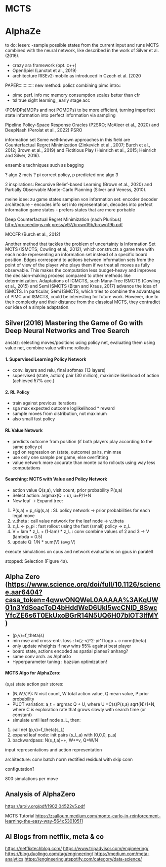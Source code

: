 # MCTS

# AlphaZe
to do: lesen:
-sample possible states from the current input and runs MCTS combined with the neural network, like described in the work of Silver et al. (2016).
- crazy ara framework (opt. c++)
- OpenSpiel (Lanctot et al., 2019) 
- architecture RISEv2-mobile as introduced in Czech et al. (2020

PAPER::::::::::::
new method: policz combining pimc
intro::
- pimc perf. info mc memory consumption scales better than cfr
- tsl true sight learning_:early stage acc

(POMDPs)MDPs and not POMDPs) to be more efficient, turning imperfect state information into perfect information via sampling

Pipeline Policy-Space Response Oracles (P2SRO; McAleer et al., 2020) and DeepNash (Perolat et al., 2022)
PSRO

information set
Some well-known approaches in this field are Counterfactual Regret Minimization (Zinkevich et al., 2007; Burch et al., 2012; Brown et al., 2019) and Fictitious Play (Heinrich et al., 2015; Heinrich and Silver, 2016).

 ensemble techniques such as bagging

? algo 2 mcts
? pi correct policy, p predicted one algo 3

2 inspirations:
Recursive Belief-based Learning (Brown et al., 2020) and Partially Observable Monte-Carlo Planning (Silver and Veness, 2010).

meine idee: 
zu game states samplen von information set:
encoder decoder architecture - encodes info set into representation, decodes into perfect information game states - prefers states that are more porbable

Deep Counterfactual Regret Minimization (nach Pluribus)
http://proceedings.mlr.press/v97/brown19b/brown19b.pdf

MCCFR (Burch et al., 2012)

Another method that tackles the problem of uncertainty is Information Set MCTS (ISMCTS; Cowling et al., 2012), which constructs a game tree with each node representing an information set instead of a specific board position. Edges correspond to actions between information sets from the point of view of the player who plays them if we treat all moves as fully observable. This makes the computation less budget-heavy and improves the decision-making process compared to other methods like determinization. Adaptations of ICMCTS, such Many-Tree ISMCTS (Cowling et al., 2015) and Semi ISMCTS (Bitan and Kraus, 2017) advance the idea of ISMCTS. In particular, Semi ISMCTS, which tries to combine the advantages of PIMC and ISMCTS, could be interesting for future work. However, due to their complexity and their distance from the classical MCTS, they contradict our idea of a simple adaptation.


## Silver(2016) Mastering the Game of Go with Deep Neural Networks and Tree Search
ansatz: selecting moves/positions using policy net, evaluating them using value net, combine value with mc rollouts

#### 1. Supervised Learning Policy Network
- conv. layers and relu, final softmax (13 layers)
- supervised (state, action) pair (30 million), maximize likelihood of action (achieved 57% acc.)

#### 2. RL Policy
- train against previous iterations 
- sga max expected outcome loglikelihood * reward
- sample moves from distribution, not maximum
- also small fast policy 

#### RL Value Network
- predicts outcome from position (if both players play according to the same policy p)
- sgd on regression  on (state, outcome) pairs, min mse
- use only one sample per game, else overfitting
-  value network more accurate than monte carlo rollouts using way less computations

#### Searching: MCTS with Value and Policy Network
- action value Q(s,a), visit count, prior probability P(s,a)
- Select action: argmax(Q + u), u=P/1+N
- New leaf -> Expand tree: 
1. P(s,a) = p_sig(s,a) : SL policy network -> prior probabilities for each legal move
2. v_theta : call value network for the leaf node -> v_theta
3. z_L <- p_pi : fast rollout using the fast (small) policy -> z_L
4. V = lam * z_L + (1-lam) * z_L : conv combine values of 2 and 3  -> V (lambda = 0.5)
5. update Q: 1/N * sum(V)  (avg V)

execute simulations on cpus and network evaluations on gpus in paralell

stopped: Selection (Figure 4a).

## Alpha Zero (https://www.science.org/doi/full/10.1126/science.aar6404?casa_token=4qwwONQWeL0AAAAA%3AKqUW01n3YdSoacToD4bHddWeD6Ukl5wcCNID_8SwcYfcZE6s6T0EkUxoBGrR14N5UQ6H07blOT3lfMY)

- (p,v)=f_theta(s) 
- min mse and cross-entr. loss : l=(z-v)^2-pi^Tlogp + c norm(theta)
- only update wheights if new wins 55% against best player
- board state, actions encoded as spatial planes? anhang?
- same conv arch. as AlphaGo
- Hyperparameter tuning : bazsian optimization!

#### MCTS Algo for AlphaZero:
(s,a) state action pair stores:
- (N,W,V,P): N visit count, W total action value, Q mean value, P prior probability
- PUCT variation: a_t = argmax Q + U, where U =C(s)P(s,a) sqrt(N)/1+N, where C is exploration rate that grows slowly with search time (or constant)
- simulate until leaf node s_L, then:
1. call net (p,v)=f_theta(s_L)
2. expand leaf node: init pairs (s_L,a) with (0,0,0, p_a) 
3. backwardpass: N(s_t,a)++, W+=v, Q=W/N

input representations and action representation

architecture: conv batch norm rectified residual with skip conn

configutation?

800 simulations per move

## Analysis of AlphaZero 
https://arxiv.org/pdf/1902.04522v5.pdf

MCTS Tutorial https://zsalloum.medium.com/monte-carlo-in-reinforcement-learning-the-easy-way-564c53010511



## AI Blogs from netflix, meta & co
https://netflixtechblog.com/
https://www.tripadvisor.com/engineering/
https://blog.duolingo.com/tag/engineering/
https://medium.com/meta-analytics
https://engineering.atspotify.com/category/data-science/


